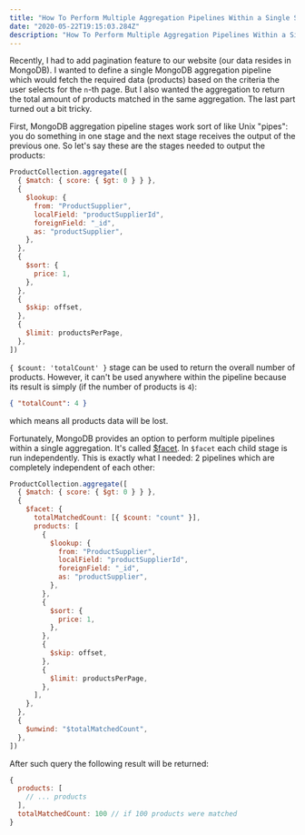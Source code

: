 ```yaml
---
title: "How To Perform Multiple Aggregation Pipelines Within a Single Stage In MongoDB"
date: "2020-05-22T19:15:03.284Z"
description: "How To Perform Multiple Aggregation Pipelines Within a Single Stage In MongoDB"
---
```


Recently, I had to add pagination feature to our website (our data resides in MongoDB). I wanted to define a single MongoDB aggregation pipeline which would fetch the required data (products) based on the criteria the user selects for the `n`-th page. But I also wanted the aggregation to return the total amount of products matched in the same aggregation. The last part turned out a bit tricky.

First, MongoDB aggregation pipeline stages work sort of like Unix "pipes": you do something in one stage and the next stage receives the output of the previous one. So let's say these are the stages needed to output the products:

```js
ProductCollection.aggregate([
  { $match: { score: { $gt: 0 } } },
  {
    $lookup: {
      from: "ProductSupplier",
      localField: "productSupplierId",
      foreignField: "_id",
      as: "productSupplier",
    },
  },
  {
    $sort: {
      price: 1,
    },
  },
  {
    $skip: offset,
  },
  {
    $limit: productsPerPage,
  },
])
```

`{ $count: 'totalCount' }` stage can be used to return the overall number of products. However, it can't be used anywhere within the pipeline because its result is simply (if the number of products is `4`):

```json
{ "totalCount": 4 }
```

which means all products data will be lost.

Fortunately, MongoDB provides an option to perform multiple pipelines within a single aggregation. It's called [\$facet](https://docs.mongodb.com/manual/reference/operator/aggregation/facet/). In `$facet` each child stage is run independently. This is exactly what I needed: 2 pipelines which are completely independent of each other:

```js
ProductCollection.aggregate([
  { $match: { score: { $gt: 0 } } },
  {
    $facet: {
      totalMatchedCount: [{ $count: "count" }],
      products: [
        {
          $lookup: {
            from: "ProductSupplier",
            localField: "productSupplierId",
            foreignField: "_id",
            as: "productSupplier",
          },
        },
        {
          $sort: {
            price: 1,
          },
        },
        {
          $skip: offset,
        },
        {
          $limit: productsPerPage,
        },
      ],
    },
  },
  {
    $unwind: "$totalMatchedCount",
  },
])
```

After such query the following result will be returned:

```js
{
  products: [
    // ... products
  ],
  totalMatchedCount: 100 // if 100 products were matched
}
```
